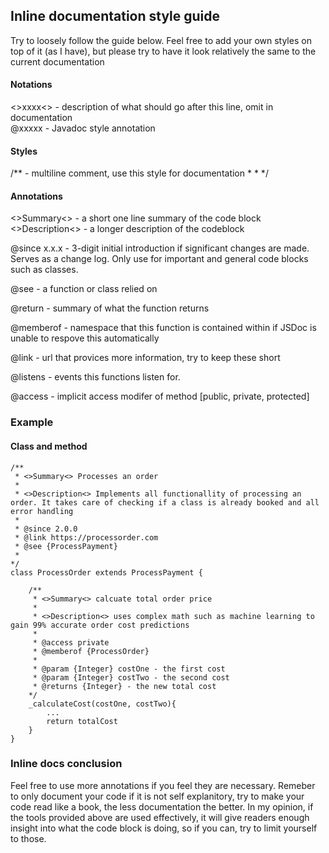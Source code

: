 ## Inline documentation style guide
Try to loosely follow the guide below. Feel free to add your own styles on top of it (as I have), but please try to have it look relatively the same to the current documentation


#### Notations
<>xxxx<> - description of what should go after this line, omit in documentation  
@xxxxx - Javadoc style annotation

#### Styles
/**  - multiline comment, use this style for documentation
 *
 *
*/

#### Annotations
<>Summary<> - a short one line summary of the code block
<>Description<> - a longer description of the codeblock

@since x.x.x - 3-digit initial introduction if significant changes are made. Serves as a change log. Only use for important and general code blocks such as classes. 

@see - a function or class relied on

@return - summary of what the function returns

@memberof - namespace that this function is contained within if JSDoc is unable to respove this automatically

@link - url that provices more information, try to keep these short

@listens - events this functions listen for.

@access - implicit access modifer of method [public, private, protected]


### Example

#### Class and method

```
/**
 * <>Summary<> Processes an order  
 *
 * <>Description<> Implements all functionallity of processing an order. It takes care of checking if a class is already booked and all error handling
 *
 * @since 2.0.0
 * @link https://processorder.com
 * @see {ProcessPayment}
 *
*/
class ProcessOrder extends ProcessPayment {

    /**
     * <>Summary<> calcuate total order price
     * 
     * <>Description<> uses complex math such as machine learning to gain 99% accurate order cost predictions
     *
     * @access private
     * @memberof {ProcessOrder}
     *
     * @param {Integer} costOne - the first cost
     * @param {Integer} costTwo - the second cost
     * @returns {Integer} - the new total cost
    */
    _calculateCost(costOne, costTwo){
        ...
        return totalCost
    }
}
```

### Inline docs conclusion
Feel free to use more annotations if you feel they are necessary. Remeber to only document your code if it is not self explanitory, try to make your code read like a book, the less documentation the better. In my opinion, if the tools provided above are used effectively, it will give readers enough insight into what the code block is doing, so if you can, try to limit yourself to those.
